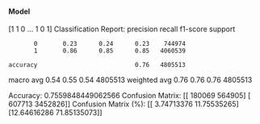 #### Model
[1 1 0 ... 1 0 1]
Classification Report:
              precision    recall  f1-score   support

           0       0.23      0.24      0.23    744974
           1       0.86      0.85      0.85   4060539

    accuracy                           0.76   4805513
   macro avg       0.54      0.55      0.54   4805513
weighted avg       0.76      0.76      0.76   4805513

Accuracy: 0.7559848449062566
Confusion Matrix:
[[ 180069  564905]
 [ 607713 3452826]]
Confusion Matrix (%):
[[ 3.74713376 11.75535265]
 [12.64616286 71.85135073]]
